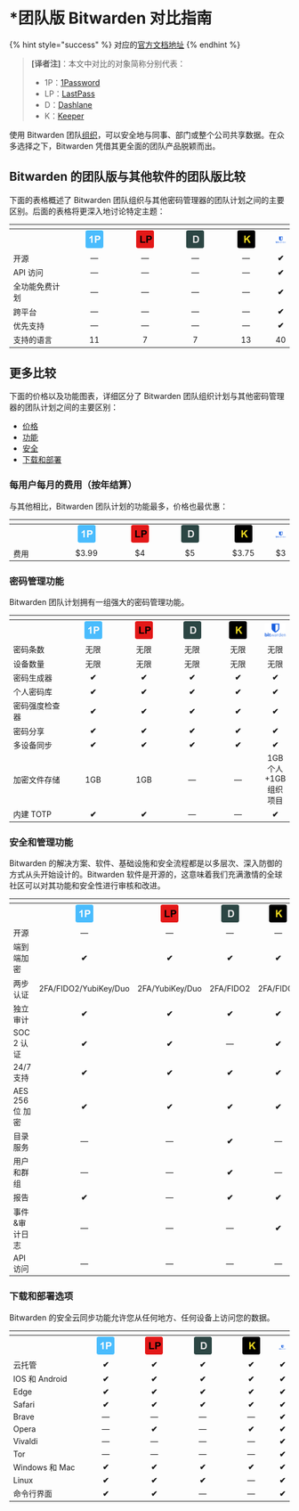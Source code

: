 # \*团队版 Bitwarden 对比指南

{% hint style="success" %}
对应的[官方文档地址](https://bitwarden.com/help/article/why-choose-bitwarden-for-your-team/)
{% endhint %}

> **\[译者注]**：本文中对比的对象简称分别代表：
>
> * 1P：[1Password](https://1password.com/)
> * LP：[LastPass](https://www.lastpass.com/)
> * D：[Dashlane](https://www.dashlane.com/)
> * K：[Keeper](https://www.keepersecurity.com/zh_CN/)

使用 Bitwarden 团队[组织](../admin-console/organizations-overview.md)，可以安全地与同事、部门或整个公司共享数据。在众多选择之下，Bitwarden 凭借其更全面的团队产品脱颖而出。

## Bitwarden 的团队版与其他软件的团队版比较 <a href="#comparing-bitwarden-teams-and-others" id="comparing-bitwarden-teams-and-others"></a>

下面的表格概述了 Bitwarden 团队组织与其他密码管理器的团队计划之间的主要区别。后面的表格将更深入地讨论特定主题：

<table data-header-hidden><thead><tr><th width="176"></th><th width="150" align="center"></th><th width="150" align="center"> </th><th width="150" align="center"> </th><th width="150" align="center">  </th><th align="center"> </th></tr></thead><tbody><tr><td></td><td align="center"><img src="../.gitbook/assets/1p.png" alt="" data-size="original"></td><td align="center"><img src="../.gitbook/assets/lp.png" alt="" data-size="original"> </td><td align="center"><img src="../.gitbook/assets/d.png" alt="" data-size="original"> </td><td align="center"> <img src="../.gitbook/assets/k.png" alt="" data-size="original"> </td><td align="center"><img src="../.gitbook/assets/bitwarden-logo-vertical-blue.png" alt="" data-size="original"> </td></tr><tr><td>开源</td><td align="center">—</td><td align="center">—</td><td align="center">—</td><td align="center">—</td><td align="center"><strong>✔︎</strong></td></tr><tr><td>API 访问</td><td align="center">—</td><td align="center">— </td><td align="center">—</td><td align="center">—</td><td align="center"><strong>✔︎</strong></td></tr><tr><td>全功能免费计划</td><td align="center">—</td><td align="center">—</td><td align="center">—</td><td align="center">—</td><td align="center"><strong>✔︎</strong></td></tr><tr><td>跨平台</td><td align="center">—</td><td align="center">—</td><td align="center">—</td><td align="center">—</td><td align="center"><strong>✔︎</strong></td></tr><tr><td>优先支持</td><td align="center">—</td><td align="center">—</td><td align="center">—</td><td align="center">—</td><td align="center"><strong>✔︎</strong></td></tr><tr><td>支持的语言</td><td align="center">11</td><td align="center">7</td><td align="center">7</td><td align="center">13</td><td align="center">40</td></tr></tbody></table>

## 更多比较 <a href="#more-comparisons" id="more-comparisons"></a>

下面的价格以及功能图表，详细区分了 Bitwarden 团队组织计划与其他密码管理器的团队计划之间的主要区别：

* [价格](bitwarden-for-teams-comparison-guide.md#cost-per-user-per-month-billed-annually)
* [功能](bitwarden-for-teams-comparison-guide.md#password-management-features)
* [安全](bitwarden-for-teams-comparison-guide.md#security-and-administration-features)
* [下载和部署](bitwarden-for-teams-comparison-guide.md#download-and-deployment-options)

### 每用户每月的费用（按年结算） <a href="#cost-per-user-per-month-billed-annually" id="cost-per-user-per-month-billed-annually"></a>

与其他相比，Bitwarden 团队计划的功能最多，价格也最优惠：

<table data-header-hidden><thead><tr><th width="150"></th><th width="150" align="center"> </th><th width="150" align="center"> </th><th width="150" align="center"> </th><th width="150" align="center"> </th><th align="center"> </th></tr></thead><tbody><tr><td></td><td align="center"><img src="../.gitbook/assets/1p.png" alt="" data-size="original"> </td><td align="center"><img src="../.gitbook/assets/lp.png" alt="" data-size="original"> </td><td align="center"><img src="../.gitbook/assets/d.png" alt="" data-size="original"> </td><td align="center"><img src="../.gitbook/assets/k.png" alt="" data-size="original"> </td><td align="center"><img src="../.gitbook/assets/bitwarden-logo-vertical-blue.png" alt="" data-size="original"> </td></tr><tr><td>费用</td><td align="center">$3.99</td><td align="center">$4</td><td align="center">$5</td><td align="center">$3.75</td><td align="center">$3</td></tr></tbody></table>

### 密码管理功能 <a href="#password-management-features" id="password-management-features"></a>

Bitwarden 团队计划拥有一组强大的密码管理功能。

<table data-header-hidden><thead><tr><th width="172"></th><th width="150" align="center"></th><th width="150" align="center"></th><th width="150" align="center"></th><th width="150" align="center"></th><th align="center"></th></tr></thead><tbody><tr><td></td><td align="center"><img src="../.gitbook/assets/1p.png" alt="" data-size="original"></td><td align="center"><img src="../.gitbook/assets/lp.png" alt="" data-size="original"></td><td align="center"><img src="../.gitbook/assets/d.png" alt="" data-size="original"></td><td align="center"><img src="../.gitbook/assets/k.png" alt="" data-size="original"></td><td align="center"><img src="../.gitbook/assets/bitwarden-logo-vertical-blue.png" alt="" data-size="original"></td></tr><tr><td>密码条数</td><td align="center">无限</td><td align="center">无限</td><td align="center">无限</td><td align="center">无限</td><td align="center">无限</td></tr><tr><td>设备数量</td><td align="center">无限</td><td align="center">无限</td><td align="center">无限</td><td align="center">无限</td><td align="center">无限</td></tr><tr><td>密码生成器</td><td align="center"><strong>✔︎</strong></td><td align="center"><strong>✔︎</strong></td><td align="center"><strong>✔︎</strong></td><td align="center"><strong>✔︎</strong></td><td align="center"><strong>✔︎</strong></td></tr><tr><td>个人密码库</td><td align="center"><strong>✔︎</strong></td><td align="center"><strong>✔︎</strong></td><td align="center"><strong>✔︎</strong></td><td align="center"><strong>✔︎</strong></td><td align="center"><strong>✔︎</strong></td></tr><tr><td>密码强度检查器</td><td align="center"><strong>✔︎</strong></td><td align="center"><strong>✔︎</strong></td><td align="center"><strong>✔︎</strong></td><td align="center"><strong>✔︎</strong></td><td align="center"><strong>✔︎</strong></td></tr><tr><td>密码分享</td><td align="center"><strong>✔︎</strong></td><td align="center"><strong>✔︎</strong></td><td align="center"><strong>✔︎</strong></td><td align="center"><strong>✔︎</strong></td><td align="center"><strong>✔︎</strong></td></tr><tr><td>多设备同步</td><td align="center"><strong>✔︎</strong></td><td align="center"><strong>✔︎</strong></td><td align="center"><strong>✔︎</strong></td><td align="center"><strong>✔︎</strong></td><td align="center"><strong>✔︎</strong></td></tr><tr><td>加密文件存储</td><td align="center">1GB</td><td align="center">1GB</td><td align="center">—</td><td align="center">—</td><td align="center">1GB 个人+1GB 组织项目</td></tr><tr><td>内建 TOTP</td><td align="center"><strong>✔︎</strong></td><td align="center"><strong>✔︎</strong></td><td align="center">—</td><td align="center">—</td><td align="center"><strong>✔︎</strong></td></tr></tbody></table>

### 安全和管理功能 <a href="#security-and-administration-features" id="security-and-administration-features"></a>

Bitwarden 的解决方案、软件、基础设施和安全流程都是以多层次、深入防御的方式从头开始设计的。Bitwarden 软件是开源的，这意味着我们充满激情的全球社区可以对其功能和安全性进行审核和改进。

<table data-header-hidden><thead><tr><th width="186"></th><th width="150" align="center"></th><th width="150" align="center"></th><th width="150" align="center"></th><th width="150" align="center"></th><th align="center"></th></tr></thead><tbody><tr><td></td><td align="center"><img src="../.gitbook/assets/1p.png" alt="" data-size="original"></td><td align="center"><img src="../.gitbook/assets/lp.png" alt="" data-size="original"></td><td align="center"><img src="../.gitbook/assets/d.png" alt="" data-size="original"></td><td align="center"><img src="../.gitbook/assets/k.png" alt="" data-size="original"></td><td align="center"><img src="../.gitbook/assets/bitwarden-logo-vertical-blue.png" alt="" data-size="original"></td></tr><tr><td>开源</td><td align="center">—</td><td align="center">—</td><td align="center">—</td><td align="center">—</td><td align="center"><strong>✔︎</strong></td></tr><tr><td>端到端加密</td><td align="center"><strong>✔︎</strong></td><td align="center"><strong>✔︎</strong></td><td align="center"><strong>✔︎</strong></td><td align="center"><strong>✔︎</strong></td><td align="center"><strong>✔︎</strong></td></tr><tr><td>两步认证</td><td align="center">2FA/FIDO2/YubiKey/Duo</td><td align="center">2FA/YubiKey/Duo</td><td align="center">2FA/FIDO2</td><td align="center">2FA/FIDO2</td><td align="center">2FA/FIDO2/YubiKey/Duo</td></tr><tr><td>独立审计</td><td align="center"><strong>✔︎</strong></td><td align="center"><strong>✔︎</strong></td><td align="center"><strong>✔︎</strong></td><td align="center"><strong>✔︎</strong></td><td align="center"><strong>✔︎</strong></td></tr><tr><td>SOC 2 认证</td><td align="center"><strong>✔︎</strong></td><td align="center"><strong>✔︎</strong></td><td align="center">—</td><td align="center"><strong>✔︎</strong></td><td align="center"><strong>✔︎</strong></td></tr><tr><td>24/7 支持</td><td align="center"><strong>✔︎</strong></td><td align="center"><strong>✔︎</strong></td><td align="center"><strong>✔︎</strong></td><td align="center"><strong>✔︎</strong></td><td align="center">24 小时+优先支持</td></tr><tr><td>AES 256 位 加密</td><td align="center"><strong>✔︎</strong></td><td align="center"><strong>✔︎</strong></td><td align="center"><strong>✔︎</strong></td><td align="center"><strong>✔︎</strong></td><td align="center"><strong>✔︎</strong></td></tr><tr><td>目录服务</td><td align="center">—</td><td align="center">—</td><td align="center"><strong>✔︎</strong></td><td align="center">—</td><td align="center"><strong>✔︎</strong></td></tr><tr><td>用户和群组</td><td align="center">—</td><td align="center">—</td><td align="center"><strong>✔︎</strong></td><td align="center">—</td><td align="center"><strong>✔︎</strong></td></tr><tr><td>报告</td><td align="center"><strong>✔︎</strong></td><td align="center">—</td><td align="center"><strong>✔︎</strong></td><td align="center"><strong>✔︎</strong></td><td align="center"><strong>✔︎</strong></td></tr><tr><td>事件&#x26;审计日志</td><td align="center">—</td><td align="center">—</td><td align="center">—</td><td align="center"><strong>✔︎</strong></td><td align="center"><strong>✔︎</strong></td></tr><tr><td>API 访问</td><td align="center">—</td><td align="center">—</td><td align="center">—</td><td align="center">—</td><td align="center"><strong>✔︎</strong></td></tr></tbody></table>

### 下载和部署选项 <a href="#download-and-deployment-options" id="download-and-deployment-options"></a>

Bitwarden 的安全云同步功能允许您从任何地方、任何设备上访问您的数据。

<table data-header-hidden><thead><tr><th width="187"></th><th width="150" align="center"></th><th width="150" align="center"></th><th width="150" align="center"></th><th width="150" align="center"></th><th align="center"></th></tr></thead><tbody><tr><td></td><td align="center"><img src="../.gitbook/assets/1p.png" alt="" data-size="original"></td><td align="center"><img src="../.gitbook/assets/lp.png" alt="" data-size="original"></td><td align="center"><img src="../.gitbook/assets/d.png" alt="" data-size="original"></td><td align="center"><img src="../.gitbook/assets/k.png" alt="" data-size="original"></td><td align="center"><img src="../.gitbook/assets/bitwarden-logo-vertical-blue.png" alt="" data-size="original"></td></tr><tr><td>云托管</td><td align="center"><strong>✔︎</strong></td><td align="center"><strong>✔︎</strong></td><td align="center"><strong>✔︎</strong></td><td align="center"><strong>✔︎</strong></td><td align="center"><strong>✔︎</strong></td></tr><tr><td>IOS 和 Android</td><td align="center"><strong>✔︎</strong></td><td align="center"><strong>✔︎</strong></td><td align="center"><strong>✔︎</strong></td><td align="center"><strong>✔︎</strong></td><td align="center"><strong>✔︎</strong></td></tr><tr><td>Edge</td><td align="center"><strong>✔︎</strong></td><td align="center"><strong>✔︎</strong></td><td align="center"><strong>✔︎</strong></td><td align="center"><strong>✔︎</strong></td><td align="center"><strong>✔︎</strong></td></tr><tr><td>Safari</td><td align="center"><strong>✔︎</strong></td><td align="center"><strong>✔︎</strong></td><td align="center"><strong>✔︎</strong></td><td align="center"><strong>✔︎</strong></td><td align="center"><strong>✔︎</strong></td></tr><tr><td>Brave</td><td align="center">—</td><td align="center">—</td><td align="center">—</td><td align="center">—</td><td align="center"><strong>✔︎</strong></td></tr><tr><td>Opera</td><td align="center">—</td><td align="center"><strong>✔︎</strong></td><td align="center">—</td><td align="center"><strong>✔︎</strong></td><td align="center"><strong>✔︎</strong></td></tr><tr><td>Vivaldi</td><td align="center">—</td><td align="center">—</td><td align="center">—</td><td align="center">—</td><td align="center"><strong>✔︎</strong></td></tr><tr><td>Tor</td><td align="center">—</td><td align="center">—</td><td align="center">—</td><td align="center">—</td><td align="center"><strong>✔︎</strong></td></tr><tr><td>Windows 和 Mac</td><td align="center"><strong>✔︎</strong></td><td align="center"><strong>✔︎</strong></td><td align="center"><strong>✔︎</strong></td><td align="center"><strong>✔︎</strong></td><td align="center"><strong>✔︎</strong></td></tr><tr><td>Linux</td><td align="center"><strong>✔︎</strong></td><td align="center"><strong>✔︎</strong></td><td align="center"><strong>✔︎</strong></td><td align="center">—</td><td align="center"><strong>✔︎</strong></td></tr><tr><td>命令行界面</td><td align="center"><strong>✔︎</strong></td><td align="center"><strong>✔︎</strong></td><td align="center">—</td><td align="center">—</td><td align="center"><strong>✔︎</strong></td></tr></tbody></table>
